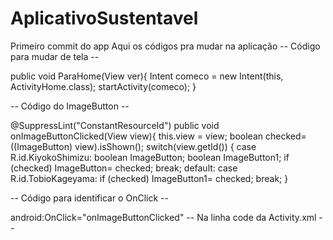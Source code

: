 # AplicativoSustentavel
Primeiro commit do app
Aqui os códigos pra mudar na aplicação
-- Código para mudar de tela --

public void ParaHome(View ver){
        Intent comeco = new Intent(this, ActivityHome.class);
       startActivity(comeco);
    }

-- Código do ImageButton --

 @SuppressLint("ConstantResourceId")
    public void onImageButtonClicked(View view){
        this.view = view;
        boolean checked= ((ImageButton) view).isShown();
        switch(view.getId()) {
            case R.id.KiyokoShimizu:
                boolean ImageButton;
                boolean ImageButton1;
                if (checked)
                    ImageButton= checked;
                    break;
            default:
            case R.id.TobioKageyama:
                if (checked)
                ImageButton1= checked;
                    break;
        }

-- Código para identificar o OnClick --

android:OnClick="onImageButtonClicked" -- Na linha code da Activity.xml --

